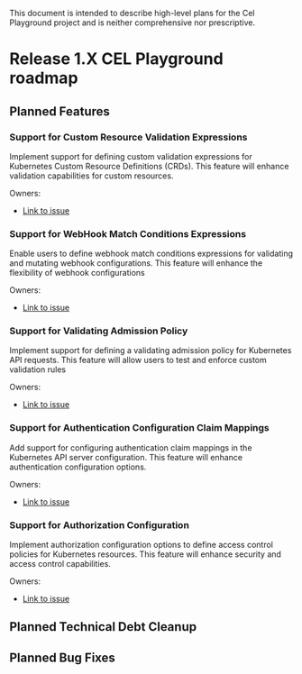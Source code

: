 This document is intended to describe high-level plans for the Cel Playground project and is neither comprehensive nor prescriptive. 

# Release 1.X CEL Playground roadmap

## Planned Features

### Support for Custom Resource Validation Expressions

Implement support for defining custom validation expressions for Kubernetes Custom Resource Definitions (CRDs). This feature will enhance validation capabilities for custom resources.

Owners: 

- [Link to issue](https://github.com/undistro/cel-playground/issues/41)

### Support for WebHook Match Conditions Expressions

Enable users to define webhook match conditions expressions for validating and mutating webhook configurations. This feature will enhance the flexibility of webhook configurations

Owners: 

- [Link to issue](https://github.com/undistro/cel-playground/issues/41)

### Support for Validating Admission Policy

 Implement support for defining a validating admission policy for Kubernetes API requests. This feature will allow users to test and enforce custom validation rules

Owners: 

- [Link to issue](https://github.com/undistro/cel-playground/issues/41)
  
### Support for Authentication Configuration Claim Mappings

Add support for configuring authentication claim mappings in the Kubernetes API server configuration. This feature will enhance authentication configuration options.

Owners: 

- [Link to issue](https://github.com/undistro/cel-playground/issues/41)

### Support for Authorization Configuration

Implement authorization configuration options to define access control policies for Kubernetes resources. This feature will enhance security and access control capabilities. 

Owners: 

- [Link to issue](https://github.com/undistro/cel-playground/issues/41)


## Planned Technical Debt Cleanup

## Planned Bug Fixes
